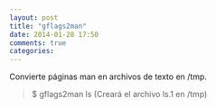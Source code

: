 ```yaml
---
layout: post
title: "gflags2man"
date: 2014-01-28 17:50
comments: true
categories: 
---
```

Convierte páginas man en archivos de texto en /tmp.

>$ gflags2man ls (Creará el archivo ls.1 en /tmp)

